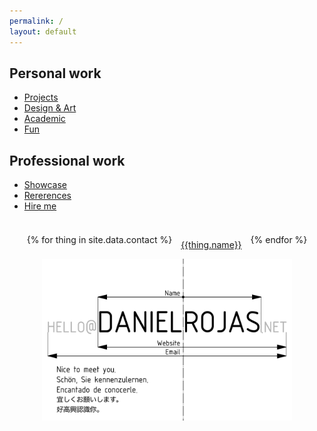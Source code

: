 ```yaml
---
permalink: /
layout: default
---
```


<article class="coolcontainer">

  <div class="cool light">
    <h2>Personal work</h2>
    <div style="text-align:left;">
    <ul>
    <li> <a href="projects/">Projects</a> </li>
    <li> <a href="designart/">Design & Art</a> </li>
    <li> <a href="academic/">Academic</a> </li>
    <li> <a href="fun/">Fun</a> </li>
    </ul>
    </div>
  </div>

  <div class="cool dark">
    <h2>Professional work</h2>
    <div style="text-align:left;">
    <ul>
    <li> <a href="freelance/">Showcase</a> </li>
    <li> <a href="references/">Rererences</a> </li>
    <li> <a href="hireme/">Hire me</a> </li>
    </ul>
    </div>
  </div>

</article>

<article class="bubble">
<div style="display:flex;flex-wrap:wrap;align-items:center;justify-content:center;">
{% for thing in site.data.contact %}
<div style="text-align:center;padding:1em;min-width:15%">
<a href="{{thing.link}}" target="_blank"><i class='fa fa-{{thing.icon}} fa-2x'></i><br />{{thing.name}}</a>
</div>
{% endfor %}
</div>
</article>

<article class="bubble">
<center>
<img src="/projectimages/bc_hires.png" style="width:400px;max-width:100%">
</center>
</article>
